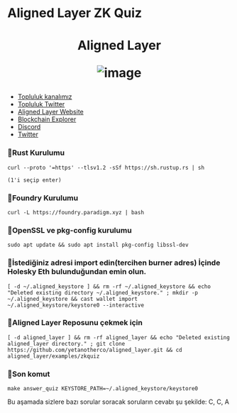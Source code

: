 # Aligned Layer ZK Quiz 
<h1 align="center"> Aligned Layer

![image](https://github.com/molla202/AlignedLayer/assets/91562185/cb9fca1a-a370-4aee-b41d-546d27c4523b)



</h1>


 * [Topluluk kanalımız](https://t.me/corenodechat)<br>
 * [Topluluk Twitter](https://twitter.com/corenodeHQ)<br>
 * [Aligned Layer Website](https://alignedlayer.com/)<br>
 * [Blockchain Explorer](https://explorer.corenodehq.com/Alignedlayer-Testnet)<br>
 * [Discord](https://discord.gg/zHsXryD7)<br>
 * [Twitter](https://twitter.com/alignedlayer)<br>

### 🚧Rust Kurulumu
```
curl --proto '=https' --tlsv1.2 -sSf https://sh.rustup.rs | sh

(1'i seçip enter)
```

### 🚧Foundry Kurulumu
```
curl -L https://foundry.paradigm.xyz | bash
```

### 🚧OpenSSL ve pkg-config kurulumu
```
sudo apt update && sudo apt install pkg-config libssl-dev
```

### 🚧İstediğiniz adresi import edin(tercihen burner adres) İçinde Holesky Eth bulunduğundan emin olun.
```
[ -d ~/.aligned_keystore ] && rm -rf ~/.aligned_keystore && echo "Deleted existing directory ~/.aligned_keystore." ; mkdir -p ~/.aligned_keystore && cast wallet import ~/.aligned_keystore/keystore0 --interactive
```

### 🚧Aligned Layer Reposunu çekmek için
```
[ -d aligned_layer ] && rm -rf aligned_layer && echo "Deleted existing aligned_layer directory." ; git clone https://github.com/yetanotherco/aligned_layer.git && cd aligned_layer/examples/zkquiz
```

### 🚧Son komut
```
make answer_quiz KEYSTORE_PATH=~/.aligned_keystore/keystore0
```

Bu aşamada sizlere bazı sorular soracak soruların cevabı şu şekilde: C, C, A
